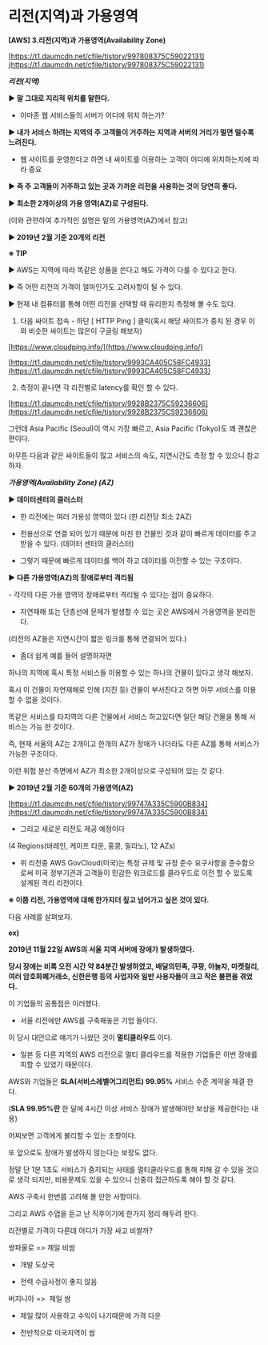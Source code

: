 # 리전(지역)과 가용영역

****[AWS] 3.리전(지역)과 가용영역(Availability Zone)****

[https://t1.daumcdn.net/cfile/tistory/997808375C59022131](https://t1.daumcdn.net/cfile/tistory/997808375C59022131)

***리전(지역)***

**▶ 말 그대로 지리적 위치를 말한다.**

- 아마존 웹 서비스들의 서버가 어디에 위치 하는가?

**▶ 내가 서비스 하려는 지역의 주 고객들이 거주하는 지역과 서버의 거리가 멀면 멀수록 느려진다.**

- 웹 사이트를 운영한다고 하면 내 싸이트를 이용하는 고객이 어디에 위치하는지에 따라 중요

**▶ 즉 주 고객들이 거주하고 있는 곳과 가까운 리전을 사용하는 것이 당연히 좋다.**

**▶ 최소한 2개이상의 가용 영역(AZ)로 구성된다.**

(이와 관련하여 추가적인 설명은 밑의 가용영역(AZ)에서 참고)

**▶ 2019년 2월 기준 20개의 리전**

**※ TIP**

▶ AWS는 지역에 따라 똑같은 상품을 쓴다고 해도 가격이 다를 수 있다고 한다.

▶ 즉 어떤 리전의 가격이 얼마인가도 고려사항이 될 수 있다.

▶ 현재 내 컴퓨터를 통해 어떤 리전을 선택할 때 유리한지 측정해 볼 수도 있다.

1. 다음 싸이트 접속 - 하단 [ HTTP Ping ] 클릭(혹시 해당 싸이트가 중지 된 경우 이와 비슷한 싸이트는 많은이 구글링 해보자)

[https://www.cloudping.info/](https://www.cloudping.info/)

[https://t1.daumcdn.net/cfile/tistory/9993CA405C58FC4933](https://t1.daumcdn.net/cfile/tistory/9993CA405C58FC4933)

2. 측정이 끝나면 각 리전별로 latency를 확인 할 수 있다.

[https://t1.daumcdn.net/cfile/tistory/9928B2375C59236606](https://t1.daumcdn.net/cfile/tistory/9928B2375C59236606)

그런데 Asia Pacific (Seoul)이 역시 가장 빠르고, Asia Pacific (Tokyo)도 꽤 괜찮은 편이다.

아무튼 다음과 같은 싸이트들이 많고 서비스의 속도, 지연시간도 측정 할 수 있으니 참고하자.

***가용영역(Availability Zone) (AZ)***

**▶ 데이터센터의 클러스터**

- 한 리전에는 여러 가용성 영역이 있다 (한 리전당 최소 2AZ)

- 전용선으로 연결 되어 있기 때문에 마친 한 건물인 것과 같이 빠르게 데이터를 주고 받을 수 있다. (데이터 센터의 클러스터)

- 그렇기 때문에 빠르게 데이터를 백어 하고 데이터를 이전할 수 있는 구조이다.

**▶ 다른 가용영역(AZ)의 장애로부터 격리됨**

- 각각의 다른 가용 영역의 장애로부터 격리될 수 있다는 점이 중요하다.

- 자연재해 또는 단층선에 문제가 발생할 수 있는 곳은 AWS에서 가용영역을 분리한다.

(리전의 AZ들은 지연시간이 짧은 링크를 통해 연결되어 있다.)

- 좀더 쉽게 예를 들어 설명하자면

하나의 지역에 혹시 특정 서비스들 이용할 수 있는 하나의 건물이 있다고 생각 해보자.

혹시 이 건물이 자연재해로 인해 (지진 등) 건물이 부서진다고 하면 아무 서비스를 이용할 수 없을 것이다.

똑같은 서비스를 타지역의 다른 건물에서 서비스 하고있다면 일단 해당 건물을 통해 서비스는 가능 한 것이다.

즉, 현재 서울의 AZ는 2개이고 한개의 AZ가 장애가 나더라도 다른 AZ를 통해 서비스가 가능한 구조이다.

이런 위험 분산 측면에서 AZ가 최소한 2개이상으로 구성되어 있는 것 같다.

**▶ 2019년 2월 기준 60개의 가용영역(AZ)**

[https://t1.daumcdn.net/cfile/tistory/99747A335C5900B834](https://t1.daumcdn.net/cfile/tistory/99747A335C5900B834)

- 그리고 새로운 리전도 제공 예정이다

(4 Regions(바레인, 케이프 타운, 홍콩, 밀라노), 12 AZs)

- 위 리전중 AWS GovCloud(미국)는 특정 규제 및 규정 준수 요구사항을 준수함으로써 미국 정부기관과 고객들이 민감한 워크로드를 클라우드로 이전 할 수 있도록 설계된 격리 리전이다.

**※ 이쯤 리전, 가용영역에 대해 한가지더 짚고 넘어가고 싶은 것이 있다.**

다음 사례를 살펴보자.

**ex)**

**2019년 11월 22일 AWS의 서울 지역 서버에 장애가 발생하였다.**

**당시 장애는 비록 오전 시간 약 84분간 발생하였고, 배달의민족, 쿠팡, 야놀자, 마켓컬리, 여러 암호화폐거래소, 신한은행 등의 사업자와 일반 사용자들이 크고 작은 불편을 겪었다.**

이 기업들의 공통점은 이러했다.

- 서울 리전에만 AWS를 구축해놓은 기업 들이다.

이 당시 대안으로 얘기가 나왔던 것이 **멀티클라우드** 이다.

- 일본 등 다른 지역의 AWS 리전으로 멀티 클라우드를 적용한 기업들은 이번 장애를 피할 수 있었기 때문이다.

AWS와 기업들은 **SLA(서비스레벨어그리먼트) 99.95%** 서비스 수준 계약을 체결 한다.

(**SLA 99.95%란** 한 달에 4시간 이상 서비스 장애가 발생해야만 보상을 제공한다는 내용)

어찌보면 고객에게 불리할 수 있는 조항이다.

또 앞으로도 장애가 발생하지 않는다는 보장도 없다.

정말 단 1분 1초도 서비스가 중지되는 사태를 멀티클라우드를 통해 피해 갈 수 있을 것으로 생각 되지만, 비용문제도 있을 수 있으니 신중히 접근하도록 해야 할 것 같다.

AWS 구축시 한번쯤 고려해 볼 만한 사항이다.

그리고 AWS 수업을 듣고 난 직후이기에 한가지 정리 해두려 한다.

리전별로 가격이 다른데 어디가 가장 싸고 비쌀까?

쌍파울로 => 제일 비쌈

- 개발 도상국

- 전력 수급사정이 좋지 않음

버지니아 =>  제일 쌈

- 제일 많이 사용하고 수익이 나기때문에 가격 다운

- 전반적으로 미국지역이 쌈
